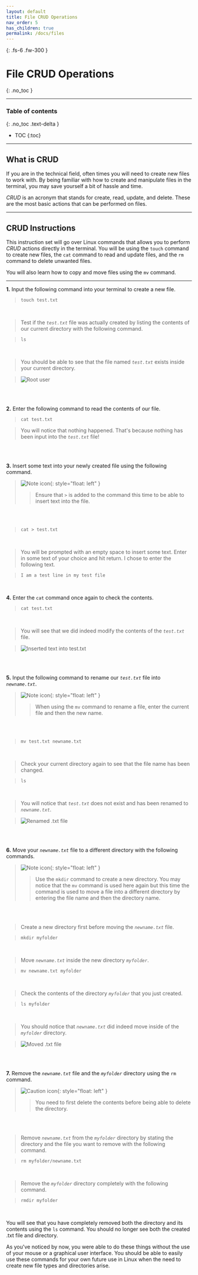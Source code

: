 ```yaml
---
layout: default
title: File CRUD Operations
nav_order: 5
has_children: true
permalink: /docs/files
---
```


{: .fs-6 .fw-300 }

# File CRUD Operations
{: .no_toc }

---

### Table of contents
{: .no_toc .text-delta }
* TOC
{:toc}

---

## What is CRUD

If you are in the technical field, often times you will need to create new files to work with. By being familiar with how to create and manipulate files in the terminal, you may save yourself a bit of hassle and time. 

_CRUD_ is an acronym that stands for create, read, update, and delete. These are the most basic actions that can be performed on files.

---

## CRUD Instructions

This instruction set will go over Linux commands that allows you to perform _CRUD_ actions directly in the terminal. You will be using the `touch` command to create new files, the `cat` command to read and update files, and the `rm` command to delete unwanted files.

 You will also learn how to copy and move files using the `mv` command.

---

**1.** Input the following command into your terminal to create a new file.

>```
>touch test.txt
>```
<br />

>Test if the *`test.txt`* file was actually created by listing the contents of our current directory with the following command.

>```
>ls
>```
<br />

>You should be able to see that the file named *`test.txt`* exists inside your current directory.

>![Root user](https://github.com/dl90/linux-basics/blob/gh-pages/docs/images/files/rootuser.png?raw=true "Root user")
<br />
<br />

**2.** Enter the following command to read the contents of our file.

>```
>cat test.txt
>```

>You will notice that nothing happened. That's because nothing has been input into the *`test.txt`* file!
<br />
<br />

**3.** Insert some text into your newly created file using the following command.
<br />

>![Note icon](https://github.com/dl90/linux-basics/blob/gh-pages/docs/images/icons/note.png?raw=true "Note"){: style="float: left" }
>>Ensure that *`>`* is added to the command this time to be able to insert text into the file.
<br />
<br />

>```
>cat > test.txt
>```
<br />

>You will be prompted with an empty space to insert some text. Enter in some text of your choice and hit return. I chose to enter the following text.

>```
>I am a test line in my test file
>```
<br />

**4.** Enter the `cat` command once again to check the contents.

>```
>cat test.txt
>```
<br />

>You will see that we did indeed modify the contents of the *`test.txt`* file.

>![Inserted text into test.txt](https://github.com/dl90/linux-basics/blob/gh-pages/docs/images/files/insert-text.png?raw=true "test.txt has contents")
<br />
<br />

**5.** Input the following command to rename our *`test.txt`* file into *`newname.txt`*.
<br />

>![Note icon](https://github.com/dl90/linux-basics/blob/gh-pages/docs/images/icons/note.png?raw=true "Note"){: style="float: left" }
>>When using the `mv` command to rename a file, enter the current file and then the new name.
<br />
<br />

>```
>mv test.txt newname.txt
>```
<br />

>Check your current directory again to see that the file name has been changed.

>```
>ls
>```
<br />

>You will notice that *`test.txt`* does not exist and has been renamed to *`newname.txt`*.

>![Renamed .txt file](https://github.com/dl90/linux-basics/blob/gh-pages/docs/images/files/renamed.png?raw=true "Renamed .txt file.")
<br />
<br />

**6.** Move your *`newname.txt`* file to a different directory with the following commands.
<br />

>![Note icon](https://github.com/dl90/linux-basics/blob/gh-pages/docs/images/icons/note.png?raw=true "Note"){: style="float: left" }
>>Use the `mkdir` command to create a new directory. You may notice that the `mv` command is used here again but this time the command is used to move a file into a different directory by entering the file name and then the directory name.
<br />
<br />

>Create a new directory first before moving the *`newname.txt`* file.

>```
>mkdir myfolder
>```
<br />

> Move *`newname.txt`* inside the new directory *`myfolder`*.

>```
>mv newname.txt myfolder
>```
<br />

>Check the contents of the directory *`myfolder`* that you just created.

>```
>ls myfolder
>```
<br />

>You should notice that *`newname.txt`* did indeed move inside of the *`myfolder`* directory.

>![Moved .txt file](https://github.com/dl90/linux-basics/blob/gh-pages/docs/images/files/moved.png?raw=true "Moved .txt file.")
<br />
<br />

**7.** Remove the *`newname.txt`* file and the *`myfolder`* directory using the `rm` command.
<br />

>![Caution icon](https://github.com/dl90/linux-basics/blob/gh-pages/docs/images/icons/caution.png?raw=true "Caution"){: style="float: left" } 
>>You need to first delete the contents before being able to delete the directory.
<br />
<br />

>Remove *`newname.txt`* from the *`myfolder`* directory by stating the directory and the file you want to remove with the following command.

>```
>rm myfolder/newname.txt
>```
<br />

>Remove the *`myfolder`* directory completely with the following command.

>```
>rmdir myfolder
>```
<br />

You will see that you have completely removed both the directory and its contents using the `ls` command. You should no longer see both the created .txt file and directory.

As you've noticed by now, you were able to do these things without the use of your mouse or a graphical user interface. You should be able to easily use these commands for your own future use in Linux when the need to create new file types and directories arise.
